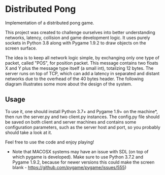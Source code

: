 # Distributed Pong
Implementation of a distributed pong game.

This project was created to challenge ourselves into better understanding networks, latency, collision and game development logic. It uses purely sockets in Python 3.8 along with Pygame 1.9.2 to draw objects on the screen surface.

The idea is to keep all network logic simple, by exchanging only one type of packet, called "POS", for position packet. This message contains two floats X and Y plus the message type itself (a small int), totalizing 12 bytes. The server runs on top of TCP, which can add a latency in separated and distant networks due to the overhead of the 40 bytes header. The following diagram illustrates some more about the design of the system.

## Usage
To use it, one should install Python 3.7+ and Pygame 1.9+ on the machine*, then run the server.py and two client.py instances. The config.py file should be saved on both client and server machines and contains some configuration parameters, such as the server host and port, so you probably should take a look at it.


Feel free to use the code and enjoy playing!

* Note that MACOSX systems may have an issue with SDL (on top of which pygame is developed). Make sure to use Python 3.7.2 and Pygame 1.9.2, because for newer versions this could make the screen blank - https://github.com/pygame/pygame/issues/555)
